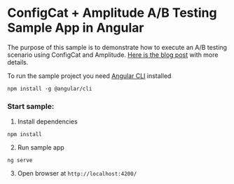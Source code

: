 # ConfigCat + Amplitude A/B Testing Sample App in Angular

The purpose of this sample is to demonstrate how to execute an A/B testing scenario
using ConfigCat and Amplitude. [Here is the blog post](https://configcat.com/blog) with more details.

To run the sample project you need [Angular CLI](https://cli.angular.io/) installed
```
npm install -g @angular/cli
```

### Start sample:
1. Install dependencies
```
npm install
```
2. Run sample app
```
ng serve
```
3. Open browser at `http://localhost:4200/`



